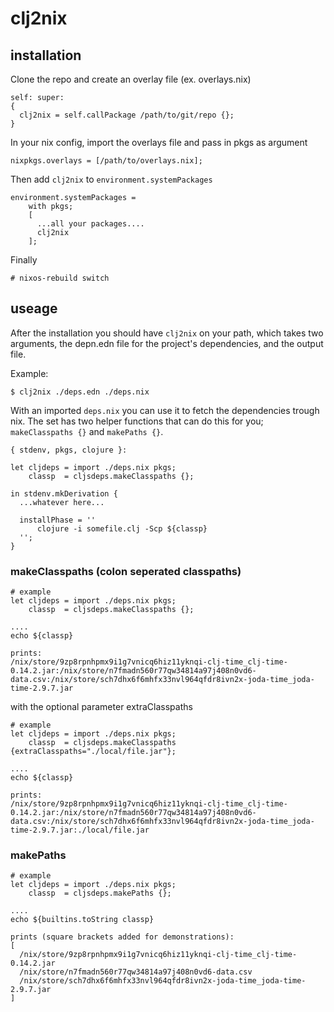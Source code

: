 # clj2nix

## installation

Clone the repo and create an overlay file (ex. overlays.nix)
```
self: super:
{
  clj2nix = self.callPackage /path/to/git/repo {};
}
```

In your nix config, import the overlays file and pass in pkgs as argument
```
nixpkgs.overlays = [/path/to/overlays.nix];
```

Then add `clj2nix` to `environment.systemPackages`

```
environment.systemPackages =
    with pkgs;
    [
      ...all your packages....
      clj2nix
    ];
```

Finally

```
# nixos-rebuild switch
```

## useage

After the installation you should have `clj2nix` on your path, which takes two arguments, the depn.edn file for the project's dependencies, and the output file.

Example:

```
$ clj2nix ./deps.edn ./deps.nix
```

With an imported `deps.nix` you can use it to fetch the dependencies trough nix. The set has two helper functions that can do this for you; `makeClasspaths {}` and `makePaths {}`.

```
{ stdenv, pkgs, clojure }:

let cljdeps = import ./deps.nix pkgs;
    classp  = cljsdeps.makeClasspaths {};

in stdenv.mkDerivation {
  ...whatever here...
  
  installPhase = ''
      clojure -i somefile.clj -Scp ${classp}
  '';
}
```

### makeClasspaths (colon seperated classpaths)


```
# example
let cljdeps = import ./deps.nix pkgs;
    classp  = cljsdeps.makeClasspaths {};

....
echo ${classp}

prints:
/nix/store/9zp8rpnhpmx9i1g7vnicq6hiz11yknqi-clj-time_clj-time-0.14.2.jar:/nix/store/n7fmadn560r77qw34814a97j408n0vd6-data.csv:/nix/store/sch7dhx6f6mhfx33nvl964qfdr8ivn2x-joda-time_joda-time-2.9.7.jar
```

with the optional parameter extraClasspaths

```
# example
let cljdeps = import ./deps.nix pkgs;
    classp  = cljsdeps.makeClasspaths {extraClasspaths="./local/file.jar"};

....
echo ${classp}

prints:
/nix/store/9zp8rpnhpmx9i1g7vnicq6hiz11yknqi-clj-time_clj-time-0.14.2.jar:/nix/store/n7fmadn560r77qw34814a97j408n0vd6-data.csv:/nix/store/sch7dhx6f6mhfx33nvl964qfdr8ivn2x-joda-time_joda-time-2.9.7.jar:./local/file.jar
```

### makePaths

```
# example
let cljdeps = import ./deps.nix pkgs;
    classp  = cljsdeps.makePaths {};

....
echo ${builtins.toString classp}

prints (square brackets added for demonstrations):
[
  /nix/store/9zp8rpnhpmx9i1g7vnicq6hiz11yknqi-clj-time_clj-time-0.14.2.jar
  /nix/store/n7fmadn560r77qw34814a97j408n0vd6-data.csv
  /nix/store/sch7dhx6f6mhfx33nvl964qfdr8ivn2x-joda-time_joda-time-2.9.7.jar
]
```

